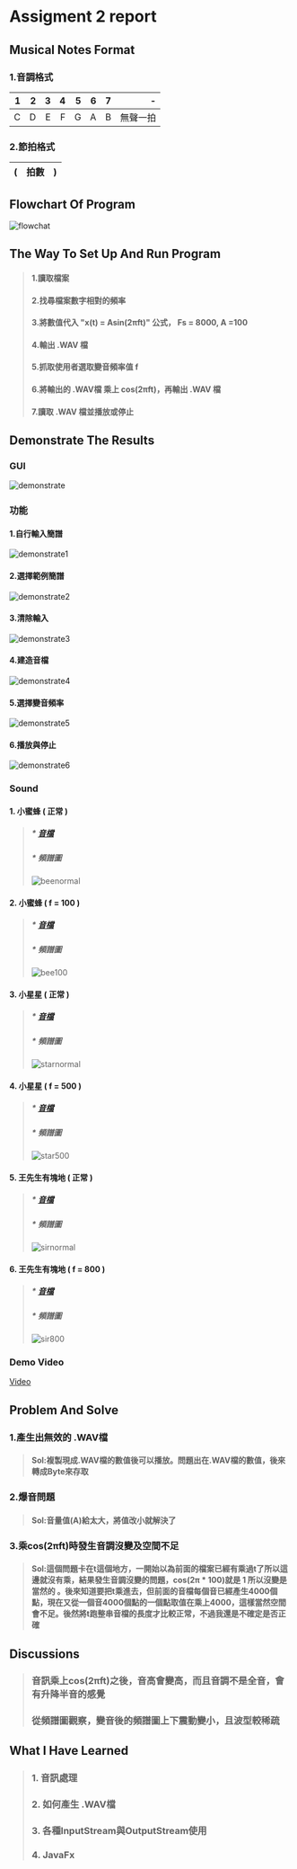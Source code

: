 # Assigment 2 report
## Musical Notes Format
### 1.音調格式
| 1 | 2 | 3 | 4 | 5 | 6 | 7 | -  |
|--:|--:|--:|--:|--:|--:|--:|---:|
| C | D | E | F | G | A | B | 無聲一拍 |

### 2.節拍格式
| (　拍數　) |
|--:|
## Flowchart Of Program
![flowchat](https://user-images.githubusercontent.com/32957934/33895570-c1b4d7fc-df9b-11e7-9242-0874a6d93162.JPG)

## The Way To Set Up And Run Program

>#### 1.讀取檔案
>#### 2.找尋檔案數字相對的頻率
>#### 3.將數值代入 "x(t) = Asin(2πft)" 公式， Fs = 8000, A =100
>#### 4.輸出 .WAV 檔
>#### 5.抓取使用者選取變音頻率值 f 
>#### 6.將輸出的 .WAV檔 乘上 cos(2πft)，再輸出 .WAV 檔
>#### 7.讀取 .WAV 檔並播放或停止

## Demonstrate The Results
### GUI
![demonstrate](https://user-images.githubusercontent.com/32957934/33895585-c9e79b4e-df9b-11e7-83b4-357546d9d155.JPG)

### 功能

#### 1.自行輸入簡譜
![demonstrate1](https://user-images.githubusercontent.com/32957934/33895610-d7373e94-df9b-11e7-8873-4f47c276c9a3.jpg)

#### 2.選擇範例簡譜
![demonstrate2](https://user-images.githubusercontent.com/32957934/33895613-d9d732b2-df9b-11e7-8793-43e2c8e584d2.jpg)

#### 3.清除輸入
![demonstrate3](https://user-images.githubusercontent.com/32957934/33895615-db5df3a0-df9b-11e7-83ef-63ada361177f.jpg)

#### 4.建造音檔
![demonstrate4](https://user-images.githubusercontent.com/32957934/33895619-dc6a214c-df9b-11e7-8f4d-c12d1cb62788.jpg)

#### 5.選擇變音頻率
![demonstrate5](https://user-images.githubusercontent.com/32957934/33895621-dda8a2f4-df9b-11e7-881d-12fb8ef774bd.jpg)

#### 6.播放與停止
![demonstrate6](https://user-images.githubusercontent.com/32957934/33895627-df248a4e-df9b-11e7-8259-d42efc396123.jpg)

### Sound
#### 1. 小蜜蜂 ( 正常 )
>##### * [音檔](https://drive.google.com/open?id=195PZ8T0GqHlQkM2bbgeGmO2jij5qkDSg)
>##### * 頻譜圖
>![beenormal](https://user-images.githubusercontent.com/32957934/33895719-170928f2-df9c-11e7-9af3-9b3f353f52b8.JPG)

#### 2. 小蜜蜂 ( f = 100 )
>##### * [音檔](https://drive.google.com/open?id=1cAMux1iyLW3vPiVwn00eEOUkKoV39_7o)
>##### * 頻譜圖
>![bee100](https://user-images.githubusercontent.com/32957934/33895718-16dda5ba-df9c-11e7-94cc-b104787d9878.JPG)

#### 3. 小星星 ( 正常 )
>##### * [音檔](https://drive.google.com/open?id=1RMhHTgZEVOSCyl2q0W13ryfOtBmIGJEr)
>##### * 頻譜圖
>![starnormal](https://user-images.githubusercontent.com/32957934/33895667-f8f52bea-df9b-11e7-9dad-09189aee201a.JPG)

#### 4. 小星星 ( f = 500 )
>##### * [音檔](https://drive.google.com/open?id=1TFNMC3YA6Ni8oMXolNJA7V4RdMFGvFMb)
>##### * 頻譜圖
>![star500](https://user-images.githubusercontent.com/32957934/33895666-f8c8cbc2-df9b-11e7-96ab-320d3031576c.JPG)



#### 5. 王先生有塊地 ( 正常 )
>##### * [音檔](https://drive.google.com/open?id=1d64va2x1DX5uIwXFGjTDcZKxKoHCVHz0)
>##### * 頻譜圖
>![sirnormal](https://user-images.githubusercontent.com/32957934/33895665-f89d3746-df9b-11e7-8d80-9854007ac2dc.JPG)

#### 6. 王先生有塊地 ( f = 800 )
>##### * [音檔](https://drive.google.com/open?id=1VQjmflxfosjK9d_zHLDJ9YLKHivZUfoJ)
>##### * 頻譜圖
>![sir800](https://user-images.githubusercontent.com/32957934/33895664-f870d868-df9b-11e7-919c-13c1e1931f28.JPG)

### Demo Video
[Video](https://drive.google.com/open?id=11omIr6nRdzMHa2XksV20qG3Y_0CHwF7m)
## Problem And Solve

### 1.產生出無效的 .WAV檔 
>#### Sol:複製現成.WAV檔的數值後可以播放。問題出在.WAV檔的數值，後來轉成Byte來存取
### 2.爆音問題 
>#### Sol:音量值(A)給太大，將值改小就解決了
### 3.乘cos(2πft)時發生音調沒變及空間不足 
>#### Sol:這個問題卡在t這個地方，一開始以為前面的檔案已經有乘過t了所以這邊就沒有乘，結果發生音調沒變的問題，cos(2π * 100)就是 1 所以沒變是當然的 。後來知道要把t乘進去，但前面的音檔每個音已經產生4000個點，現在又從一個音4000個點的一個點取值在乘上4000，這樣當然空間會不足。後然將t跑整串音檔的長度才比較正常，不過我還是不確定是否正確

## Discussions
>### 音訊乘上cos(2πft)之後，音高會變高，而且音調不是全音，會有升降半音的感覺
>### 從頻譜圖觀察，變音後的頻譜圖上下震動變小，且波型較稀疏

## What I Have Learned
>### 1. 音訊處理 
>### 2. 如何產生 .WAV檔
>### 3. 各種InputStream與OutputStream使用
>### 4. JavaFx
